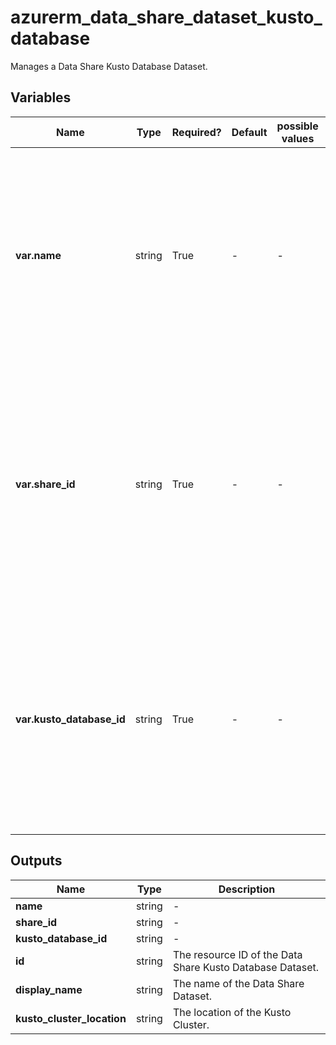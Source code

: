 # azurerm_data_share_dataset_kusto_database

Manages a Data Share Kusto Database Dataset.

## Variables

| Name | Type | Required? | Default  | possible values | Description |
| ---- | ---- | --------- | -------- | ----------- | ----------- |
| **var.name** | string | True | -  |  -  | The name which should be used for this Data Share Kusto Database Dataset. Changing this forces a new Data Share Kusto Database Dataset to be created. | 
| **var.share_id** | string | True | -  |  -  | The resource ID of the Data Share where this Data Share Kusto Database Dataset should be created. Changing this forces a new Data Share Kusto Database Dataset to be created. | 
| **var.kusto_database_id** | string | True | -  |  -  | The resource ID of the Kusto Cluster Database to be shared with the receiver. Changing this forces a new Data Share Kusto Database Dataset to be created. | 



## Outputs

| Name | Type | Description |
| ---- | ---- | --------- | 
| **name** | string  | - | 
| **share_id** | string  | - | 
| **kusto_database_id** | string  | - | 
| **id** | string  | The resource ID of the Data Share Kusto Database Dataset. | 
| **display_name** | string  | The name of the Data Share Dataset. | 
| **kusto_cluster_location** | string  | The location of the Kusto Cluster. | 